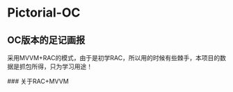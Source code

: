 # Pictorial-OC
## OC版本的足记画报
<p>采用MVVM+RAC的模式，由于是初学RAC，所以用的时候有些棘手，本项目的数据是抓包所得，只为学习用途！</p>
### 关于RAC+MVVM
